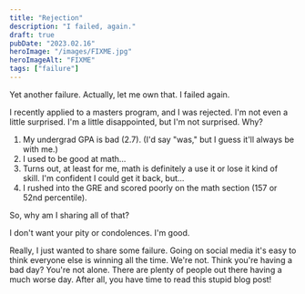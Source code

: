 ```yaml
---
title: "Rejection"
description: "I failed, again."
draft: true
pubDate: "2023.02.16"
heroImage: "/images/FIXME.jpg"
heroImageAlt: "FIXME"
tags: ["failure"]
---
```


Yet another failure. Actually, let me own that. I failed again.

I recently applied to a masters program, and I was rejected. I'm not even a little surprised. I'm a little disappointed, but I'm not surprised. Why?

1. My undergrad GPA is bad (2.7). (I'd say "was," but I guess it'll always be with me.)
2. I used to be good at math...
  1. Turns out, at least for me, math is definitely a use it or lose it kind of skill. I'm confident I could get it back, but...
  2. I rushed into the GRE and scored poorly on the math section (157 or 52nd percentile).

So, why am I sharing all of that?

I don't want your pity or condolences. I'm good.

Really, I just wanted to share some failure. Going on social media it's easy to think everyone else is winning all the time. We're not. Think you're having a bad day? You're not alone. There are plenty of people out there having a much worse day. After all, you have time to read this stupid blog post!